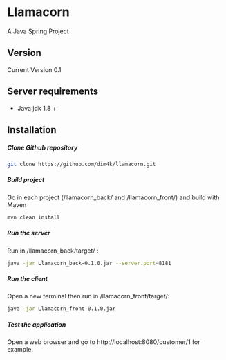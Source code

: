 # Llamacorn

A Java Spring Project

Version
----

Current Version 0.1

Server requirements
----
* Java jdk 1.8 +

Installation
----

##### Clone Github repository

```sh
git clone https://github.com/dim4k/llamacorn.git
```

##### Build project

Go in each project (/llamacorn_back/ and /llamacorn_front/) and build with Maven

```sh
mvn clean install
```

##### Run the server

Run in /llamacorn_back/target/  :

```sh
java -jar Llamacorn_back-0.1.0.jar --server.port=8181
```

##### Run the client

Open a new terminal then run in /llamacorn_front/target/:

```sh
java -jar Llamacorn_front-0.1.0.jar
```

##### Test the application

Open a web browser and go to http://localhost:8080/customer/1 for example.


